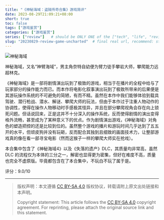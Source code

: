 ```yaml
---
title: "《神秘海域：盗贼传奇合集》游戏简评"
date: 2023-08-29T21:09:21+08:00
short: true
toc: false
tags: ["游戏鉴赏"]
categories: ["游戏鉴赏"]
series: ["review"]   # should be ONLY ONE of the ["tech", "life", "review"]
slug: "20230829-review-game-uncharted"  # final real url, recommend: start by date, follow lower case words with hyphen splitter. E.g., `20230316-text-title`
---
```


![神秘海域](/img/posts/20230829-u.jpg "神秘海域")

神秘海域，又名“神臂海域”，男主角奈特自幼便为臂力徒手攀岩大师，攀爬能力远超林克。

《神秘海域》是一部将剧情演出玩到了极致的游戏，相当于在播片的全程中给与了玩家部分的操作能力而已。而本作将电影化叙事演出玩到了极致所带来的后果便是其游玩操作系统的不可避免的简陋，有而不精。虽然在本作中我们能够体验到载具驾驶、潜行枪战、潜水、解谜、攀爬大师的玩法，但由于本作过于注重人物动作的协调性，使得在操作人物移动时手感极其怪异，并且在部分攀爬视角会存在向上锁死问题。但话说回来，正是这并不十分深入的操作系统，反而使得剧情的演出变得格外流畅，甚至成为了某种意义下的优点。作为剧情演出游戏，《神秘海域》对角色的塑造把控的还是比较到位的。虽然整个游戏的播片和游玩时间几乎达到了五五开的水平，但顽皮狗并没有玩砸，反而配合其独到且细致的画面技术力，让整部游戏真的像在看一部寻宝电影（然而这猴子一样的攀爬大师实在抢戏）。

本合集中包含了《神秘海域4》以及《失落的遗产》DLC，其质量均非常高，虽然 DLC 的流程仅为本体的三分之一，解密也显得更为密集，但好在难度不高，质量也完全不虚原版。毕竟都包含在了本合集中，不玩白不玩了属于是。

评分：9.0/10

---

> 版权声明：本文遵循 [CC BY-SA 4.0](https://creativecommons.org/licenses/by-sa/4.0/deed.zh) 版权协议，转载请附上原文出处链接和本声明。
>
> Copyright statement: This article follows the [CC BY-SA 4.0](https://creativecommons.org/licenses/by-sa/4.0/deed.en) copyright agreement. For reprinting, please attach the original source link and this statement.
